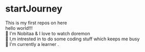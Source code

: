 # startJourney
This is my first repos on here
<br>
hello world!!!
<br>
👋 I'm Nobitaa & I love to watch doremon
<br>
👀 I,m intrested in to do some coding stuff which keeps me busy
<br>
🌱 I'm currently a learner .
